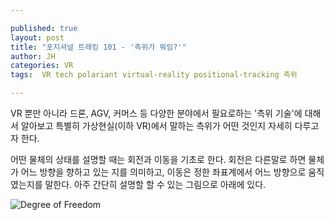 ```yaml
---

published: true
layout: post
title: "포지셔널 트래킹 101 - '측위가 뭐임?'" 
author: JH
categories: VR
tags:  VR tech polariant virtual-reality positional-tracking 측위

---
```


VR 뿐만 아니라 드론, AGV, 커머스 등 다양한 분야에서 필요로하는 '측위 기술'에 대해서 알아보고 특별히 가상현실(이하 VR)에서 말하는 측위가 어떤 것인지 자세히 다루고자 한다.

어떤 물체의 상태를 설명할 때는 회전과 이동을 기초로 한다. 회전은 다른말로 하면 물체가 어느 방향을 향하고 있는 지를 의미하고, 이동은 정한 좌표계에서 어느 방향으로 움직였는지를 말한다. 아주 간단히 설명할 할 수 있는 그림으로 아래에 있다.

![Degree of Freedom]({{site.baseurl}}/images/degree_of_freedom.png)
